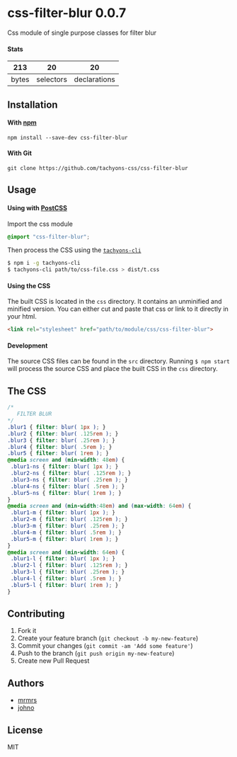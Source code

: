 # css-filter-blur 0.0.7

Css module of single purpose classes for filter blur

#### Stats

213 | 20 | 20
---|---|---
bytes | selectors | declarations

## Installation

#### With [npm](https://npmjs.com)

```
npm install --save-dev css-filter-blur
```

#### With Git

```
git clone https://github.com/tachyons-css/css-filter-blur
```

## Usage

#### Using with [PostCSS](https://github.com/postcss/postcss)

Import the css module

```css
@import "css-filter-blur";
```

Then process the CSS using the [`tachyons-cli`](https://github.com/tachyons-css/tachyons-cli)

```sh
$ npm i -g tachyons-cli
$ tachyons-cli path/to/css-file.css > dist/t.css
```

#### Using the CSS

The built CSS is located in the `css` directory. It contains an unminified and minified version.
You can either cut and paste that css or link to it directly in your html.

```html
<link rel="stylesheet" href="path/to/module/css/css-filter-blur">
```

#### Development

The source CSS files can be found in the `src` directory.
Running `$ npm start` will process the source CSS and place the built CSS in the `css` directory.

## The CSS

```css
/*
   FILTER BLUR
*/
.blur1 { filter: blur( 1px ); }
.blur2 { filter: blur( .125rem ); }
.blur3 { filter: blur( .25rem ); }
.blur4 { filter: blur( .5rem ); }
.blur5 { filter: blur( 1rem ); }
@media screen and (min-width: 48em) {
 .blur1-ns { filter: blur( 1px ); }
 .blur2-ns { filter: blur( .125rem ); }
 .blur3-ns { filter: blur( .25rem ); }
 .blur4-ns { filter: blur( .5rem ); }
 .blur5-ns { filter: blur( 1rem ); }
}
@media screen and (min-width:48em) and (max-width: 64em) {
 .blur1-m { filter: blur( 1px ); }
 .blur2-m { filter: blur( .125rem ); }
 .blur3-m { filter: blur( .25rem ); }
 .blur4-m { filter: blur( .5rem ); }
 .blur5-m { filter: blur( 1rem ); }
}
@media screen and (min-width: 64em) {
 .blur1-l { filter: blur( 1px ); }
 .blur2-l { filter: blur( .125rem ); }
 .blur3-l { filter: blur( .25rem ); }
 .blur4-l { filter: blur( .5rem ); }
 .blur5-l { filter: blur( 1rem ); }
}
```

## Contributing

1. Fork it
2. Create your feature branch (`git checkout -b my-new-feature`)
3. Commit your changes (`git commit -am 'Add some feature'`)
4. Push to the branch (`git push origin my-new-feature`)
5. Create new Pull Request

## Authors

* [mrmrs](http://mrmrs.io)
* [johno](http://johnotander.com)

## License

MIT

